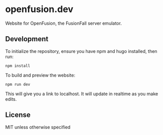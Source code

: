 # openfusion.dev

Website for OpenFusion, the FusionFall server emulator.

## Development

To initialize the repository, ensure you have npm and hugo installed, then run:

```
npm install
```

To build and preview the website:

```
npm run dev
```

This will give you a link to localhost. It will update in realtime as you make edits.

## License

MIT unless otherwise specified
